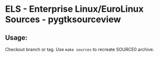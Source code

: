 # ELS - Enterprise Linux/EuroLinux Sources - pygtksourceview
 
## Usage:
  Checkout branch or tag. Use `make sources` to recreate  SOURCE0 archive.
